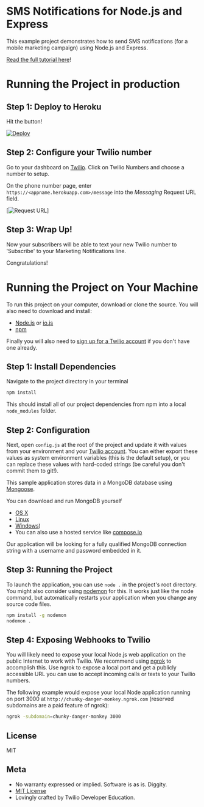 # SMS Notifications for Node.js and Express

This example project demonstrates how to send SMS notifications (for a mobile marketing campaign) using Node.js and Express.

[Read the full tutorial here](https://www.twilio.com/docs/tutorials/walkthrough/marketing-notifications/node/express)!

# Running the Project in production

## Step 1: Deploy to Heroku

Hit the button!

[![Deploy](https://www.herokucdn.com/deploy/button.png)](https://heroku.com/deploy?template=https://github.com/TwilioDevEd/marketing-notifications-node)

## Step 2: Configure your Twilio number

Go to your dashboard on [Twilio](https://www.twilio.com/user/account/phone-numbers/incoming). Click on Twilio Numbers and choose a number to setup.

On the phone number page, enter `https://<appname.herokuapp.com>/message` into the _Messaging_ Request URL field.

[![Request URL](http://howtodocs.s3.amazonaws.com/setup-twilio-number.png)]

## Step 3: Wrap Up!

Now your subscribers will be able to text your new Twilio number to 'Subscribe' to your Marketing Notifications line.

Congratulations!

# Running the Project on Your Machine

To run this project on your computer, download or clone the source. You will also need to download and install:
* [Node.js](http://nodejs.org/) or [io.js](https://iojs.org/en/index.html)
* [npm](https://www.npmjs.com/)

Finally you will also need to [sign up for a Twilio account](https://www.twilio.com/try-twilio) if you don't have one already.

## Step 1: Install Dependencies

Navigate to the project directory in your terminal

```bash
npm install
```

This should install all of our project dependencies from npm into a local `node_modules` folder.

## Step 2: Configuration

Next, open `config.js` at the root of the project and update it with values from your environment and your [Twilio account](https://www.twilio.com/user/account/voice-messaging). You can either export these values as system environment variables (this is the default setup), or you can replace these values with hard-coded strings (be careful you don't commit them to git!).

This sample application stores data in a MongoDB database using [Mongoose](http://mongoosejs.com/).

You can download and run MongoDB yourself
* [OS X](http://docs.mongodb.org/manual/tutorial/install-mongodb-on-os-x/)
* [Linux](http://docs.mongodb.org/manual/tutorial/install-mongodb-on-ubuntu/)
* [Windows](http://docs.mongodb.org/manual/tutorial/install-mongodb-on-windows/))
* You can also use a hosted service like [compose.io](https://www.compose.io/)

Our application will be looking for a fully qualified MongoDB connection string with a username and password embedded in it.

## Step 3: Running the Project

To launch the application, you can use `node .` in the project's root directory. You might also consider using [nodemon](https://github.com/remy/nodemon) for this. It works just like the node command, but automatically restarts your application when you change any source code files.

```bash
npm install -g nodemon
nodemon .
```

## Step 4: Exposing Webhooks to Twilio

You will likely need to expose your local Node.js web application on the public Internet to work with Twilio. We recommend using [ngrok](https://ngrok.com/docs) to accomplish this. Use ngrok to expose a local port and get a publicly accessible URL you can use to accept incoming calls or texts to your Twilio numbers.

The following example would expose your local Node application running on port 3000 at `http://chunky-danger-monkey.ngrok.com` (reserved subdomains are a paid feature of ngrok):

```bash
ngrok -subdomain=chunky-danger-monkey 3000
```

## License

MIT

## Meta

* No warranty expressed or implied.  Software is as is. Diggity.
* [MIT License](http://www.opensource.org/licenses/mit-license.html)
* Lovingly crafted by Twilio Developer Education.
